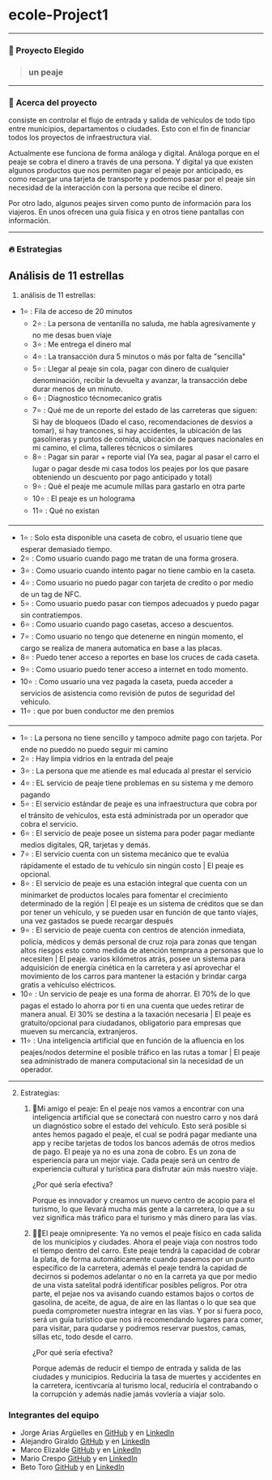 # ecole-Project1

---

### 🚀 Proyecto Elegido

> ### un peaje

---

### 🤔 Acerca del proyecto

consiste en controlar el flujo de entrada y salida de vehículos de todo tipo entre municipios, departamentos o ciudades. Esto con el fin de financiar todos los proyectos de infraestructura vial.

Actualmente ese funciona de forma análoga y digital. Análoga porque en el peaje se cobra el dinero a través de una persona. Y digital ya que existen algunos productos que nos permiten pagar el peaje por anticipado, es como recargar una tarjeta de transporte y podemos pasar por el peaje sin necesidad de la interacción con la persona que recibe el dinero.

Por otro lado, algunos peajes sirven como punto de información para los viajeros. En unos ofrecen una guía física y en otros tiene pantallas con información.

---

### 🔥 Estrategias
## Análisis de 11 estrellas

1. análisis de 11 estrellas:

  - 1:star: : Fila de acceso de 20 minutos
	- 2:star: : La persona de ventanilla no saluda, me habla agresivamente y no me desas buen viaje
	- 3:star: : Me entrega el dinero mal
	- 4:star: : La transacción dura 5 minutos o más por falta de "sencilla"
	- 5:star: : Llegar al peaje sin cola, pagar con dinero de cualquier denominación, recibir la devuelta y avanzar, la transacción debe durar menos de un minuto.
	- 6:star: : Diagnostico técnomecanico gratis
	- 7:star: : Qué me de un reporte del estado de las carreteras que siguen: Si hay de bloqueos (Dado el caso, recomendaciones de desvios a tomar), si hay trancones, si hay accidentes, la ubicación de las gasolineras y puntos de comida, ubicación de parques nacionales en mi camino, el clima, talleres técnicos o similares
	- 8:star: : Pagar sin parar + reporte vial (Ya sea, pagar al pasar el carro el lugar o pagar desde mi casa todos los peajes por los que pasare obteniendo un descuento por pago anticipado y total)
	- 9:star: : Qué el peaje me acumule millas para gastarlo en otra parte
	- 10:star: : El peaje es un holograma
	- 11:star: : Qué no existan

---

  - 1:star: : Solo esta disponible una caseta de cobro, el usuario tiene que esperar demasiado tiempo.
  - 2:star: : Como usuario cuando pago me tratan de una forma grosera.
  - 3:star: : Como usuario cuando intento pagar no tiene cambio en la caseta.
  - 4:star: : Como usuario no puedo pagar con tarjeta de credito o por medio de un tag de NFC.
  - 5:star: : Como usuario puedo pasar con tiempos adecuados y puedo pagar sin contratiempos.
  - 6:star: : Como usuario cuando pago casetas, acceso a descuentos.
  - 7:star: : Como usuario no tengo que detenerne en ningún momento, el cargo se realiza de manera automatica en base a las placas.
  - 8:star: : Puedo tener acceso a reportes en base los cruces de cada caseta.
  - 9:star: : Como usuario puedo tener acceso a internet en todo momento.
  - 10:star: : Como usuario una vez pagada la caseta, pueda acceder a servicios de asistencia como revisión de putos de seguridad del vehiculo.
  - 11:star: : que por buen conductor me den premios

---

  - 1:star: : La persona no tiene sencillo y tampoco admite pago con tarjeta. Por ende no pueddo no puedo seguir mi camino
  - 2:star: : Hay limpia vidrios en la entrada del peaje
  - 3:star: : La persona que me atiende es mal educada al prestar el servicio
  - 4:star: : EL servicio de peaje tiene problemas en su sistema y me demoro pagando
  - 5:star: : El servicio estándar de peaje es una infraestructura que cobra por el tránsito de vehículos, esta está administrada por un operador que cobra el servicio.
  - 6:star: : El servicio de peaje posee un sistema para poder pagar mediante medios digitales, QR, tarjetas y demás.
  - 7:star: : El servicio cuenta con un sistema mecánico que te evalúa rápidamente el estado de tu vehículo sin ningún costo | El peaje es opcional.
  - 8:star: : El servicio de peaje es una estación integral que cuenta con un minimarket de productos locales para fomentar el crecimiento determinado de la región | El peaje es un sistema de créditos que se dan por tener un vehículo, y se pueden usar en función de que tanto viajes, una vez gastados se puede recargar después
  - 9:star: : El servicio de peaje cuenta con centros de atención inmediata, policía, médicos y demás personal de cruz roja para zonas que tengan altos riesgos esto como medida de atención temprana a personas que lo necesiten | El peaje. varios kilómetros atrás, posee un sistema para adquisición de energía cinética en la carretera y así aprovechar el movimiento de los carros para mantener la estación y brindar carga gratis a vehículso eléctricos.
  - 10:star: : Un servicio de peaje es una forma de ahorrar. El 70% de lo que pagas el estado lo ahorra por ti en una cuenta que uedes retirar de manera anual. El 30% se destina a la taxación necesaria | El peaje es gratuito/opcional para ciudadanos, obligatorio para empresas que mueven su mercancía, extranjeros.
  - 11:star: : Una inteligencia artificial que en función de la afluencia en los peajes/nodos determine el posible tráfico en las rutas a tomar | El peaje sea administrado de manera computacional sin la necesidad de un operador.

---
2. Estrategias:
	1. 🤖Mi amigo el peaje:
		En el peaje nos vamos a encontrar con una inteligencia artificial que se conectará con nuestro carro y nos dará un diagnóstico sobre el estado del vehículo. Esto será posible si antes hemos pagado el peaje, el cual se podrá pagar mediante una app y recibe tarjetas de todos los bancos además de otros medios de pago. El peaje ya no es una zona de cobro. Es un zona de esperiencia para un mejor viaje. Cada peaje será un centro de experiencia cultural y turística para disfrutar aún más nuestro viaje.

		¿Por qué sería efectiva?

		Porque es innovador y creamos un nuevo centro de acopio para el turismo, lo que llevará mucha más gente a la carretera, lo que a su vez significa más tráfico para el turismo y más dinero para las vías.
	2. 👼🏻El peaje omnipresente:
		Ya no vemos el peaje físico en cada salida de los municipios y ciudades. Ahora el peaje viaja con nostros todo el tiempo dentro del carro. Este peaje tendrá la capacidad de cobrar la plata, de forma automáticamente cuando pasemos por un punto específico de la carretera, además el peaje tendrá la capidad de decirnos si podemos adelantar o no en la carreta ya que por medio de una vista satelital podrá identificar posibles peligros. Por otra parte, el pejae nos va avisando cuando estamos bajos o cortos de gasolina, de aceite, de agua, de aire en las llantas o lo que sea que pueda comprometer nuestra integrar en las vías. Y por si fuera poco, será un guía turístico que nos irá recomendando lugares para comer, para visitar, para qudarse y podremos reservar puestos, camas, sillas etc, todo desde el carro. 

		¿Por qué sería efectiva?

		Porque además de reducir el tiempo de entrada y salida de las ciudades y municipios. Reduciría la tasa de muertes y accidentes en la carretera, icentivcaría al turismo local, reduciría el contrabando o la corrupción y además nadie jamás vovlería a viajar solo.


### Integrantes del equipo

- Jorge Arias Argüelles en [GitHub](https://github.com/jorgearguellles) y en [LinkedIn](https://www.linkedin.com/in/jorgeariasarguelles/)
- Alejandro Giraldo [GitHub](https://github.com/Alejandro-sin) y en [LinkedIn](https://www.linkedin.com/in/alejandrosin/)
- Marco Elizalde [GitHub](https://github.com/marcoETmx) y en [LinkedIn](https://www.linkedin.com/in/marcoelizade/)
- Mario Crespo [GitHub](https://github.com/maoacr) y en [LinkedIn](https://www.linkedin.com/in/maoacr/)
- Beto Toro [GitHub](https://github.com/betotorodev) y en [LinkedIn](https://www.linkedin.com/in/beto-toro-859b811a6/)
